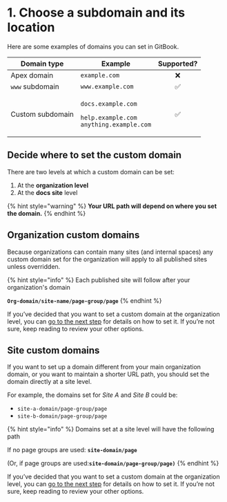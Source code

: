 # 1. Choose a subdomain and its location

Here are some examples of domains you can set in GitBook.&#x20;

| Domain type      | Example                                                                                                       | Supported? |
| ---------------- | ------------------------------------------------------------------------------------------------------------- | :--------: |
| Apex domain      | `example.com`                                                                                                 |      ❌     |
| `www` subdomain  | `www.example.com`                                                                                             |      ✅     |
| Custom subdomain | <p><code>docs.example.com</code></p><p><code>help.example.com</code><br><code>anything.example.com</code></p> |      ✅     |

## Decide where to set the custom domain

There are two levels at which a custom domain can be set:

1. At the **organization level**
2. At the **docs site** level

{% hint style="warning" %}
**Your URL path will depend on where you set the domain.**&#x20;
{% endhint %}

## Organization custom domains

Because organizations can contain many sites (and internal spaces) any custom domain set for the organization will apply to all published sites unless overridden.&#x20;

{% hint style="info" %}
Each published site will follow after your organization's domain

**`Org-domain/site-name/page-group/page`**
{% endhint %}

If you’ve decided that you want to set a custom domain at the organization level, you can [go to the next step](organization-level-custom-domain.md) for details on how to set it. If you’re not sure, keep reading to review your other options.

## Site custom domains

If you want to set up a domain different from your main organization domain, or you want to maintain a shorter URL path, you should set the domain directly at a site level.

For example, the domains set for _Site A_ and _Site B_ could be:&#x20;

* `site-a-domain/page-group/page`
* `site-b-domain/page-group/page`

{% hint style="info" %}
Domains set at a site level will have the following path

If no page groups are used: **`site-domain/page`**

(Or, if page groups are used:**`site-domain/page-group/page)`**
{% endhint %}

If you’ve decided that you want to set a custom domain at the organization level, you can [go to the next step](organization-level-custom-domain.md) for details on how to set it. If you’re not sure, keep reading to review your other options.
